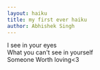 ```yaml
---
layout: haiku
title: my first ever haiku
author: Abhishek Singh
---
```

I see in your eyes<br>
What you can't see in yourself<br>
Someone Worth loving<3<br>
